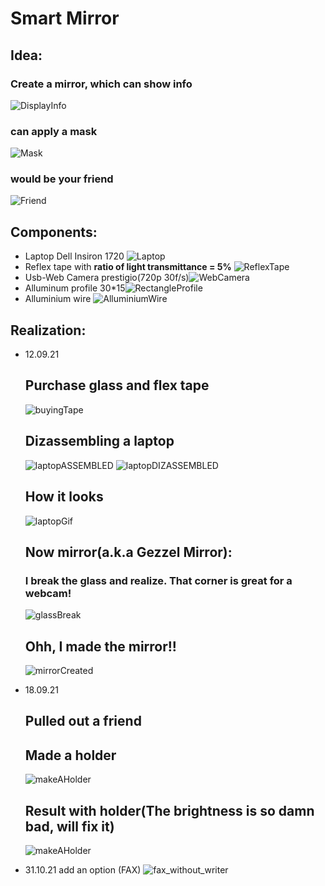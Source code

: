# Smart Mirror

## Idea:
 ### Create a mirror, which can show info
![DisplayInfo](./Images/Idea(DisplayInfo).jpg)
 ### can apply a mask
![Mask](./Images/Idea(Mask).jpg)
 ### would be your friend
![Friend](./Images/Idea(Friend).jpg)

## Components:
 - Laptop Dell Insiron 1720 ![Laptop](Images/Components(laptop).jpeg)
  - Reflex tape with **ratio of light transmittance = 5%** ![ReflexTape](Images/Components(tape).webp)
  - Usb-Web Camera prestigio(720p 30f/s)![WebCamera](Images/Components(webCamera).jpg)
  - Alluminum profile 30*15![RectangleProfile](Images/Components(profile).jpg)
  - Alluminium wire ![AlluminiumWire](Images/Components(wire).webp)

## Realization:
- 12.09.21
    ## Purchase glass and flex tape 
    ![buyingTape](Images/Realization(BuyingTape).jpg)
  
    ## Dizassembling a laptop
    ![laptopASSEMBLED](Images/Realization(LaptopAssembled).jpg) 
    ![laptopDIZASSEMBLED](Images/Realization(DizassembledDisplay).jpg)
    ## How it looks
    ![laptopGif](Images/Realization(laptopDizWorks).gif)
    
    ## Now mirror(a.k.a Gezzel Mirror):
    ### I break the glass and realize. That corner is great for a webcam!
    ![glassBreak](Images/Realization(GlassBreak).png)

    ## Ohh, I made the mirror!!
    ![mirrorCreated](Images/Realization(mirrorCreated).jpg)
- 18.09.21
    ## Pulled out a friend
    ## Made a holder
    ![makeAHolder](Images/Realization(Makeholder).jpg)
    ## Result with holder(The brightness is so damn bad, will fix it)
    ![makeAHolder](Images/Realization(ResultWithHolder).jpg)



- 31.10.21
    add an option (FAX)
    ![fax_without_writer](Images/Components(FAX).gif)
